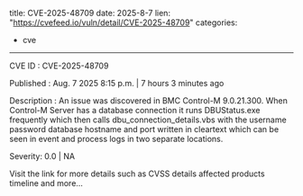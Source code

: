  
title: CVE-2025-48709
date: 2025-8-7
lien: "https://cvefeed.io/vuln/detail/CVE-2025-48709"
categories:
  - cve
---

CVE ID : CVE-2025-48709

Published :  Aug. 7
2025
8:15 p.m. | 7 hours
3 minutes ago

Description : An issue was discovered in BMC Control-M 9.0.21.300. When Control-M Server has a database connection
it runs DBUStatus.exe frequently
which then calls dbu_connection_details.vbs with the username
password
database hostname
and port written in cleartext
which can be seen in event and process logs in two separate locations.

Severity: 0.0 | NA

Visit the link for more details
such as CVSS details
affected products
timeline
and more...
